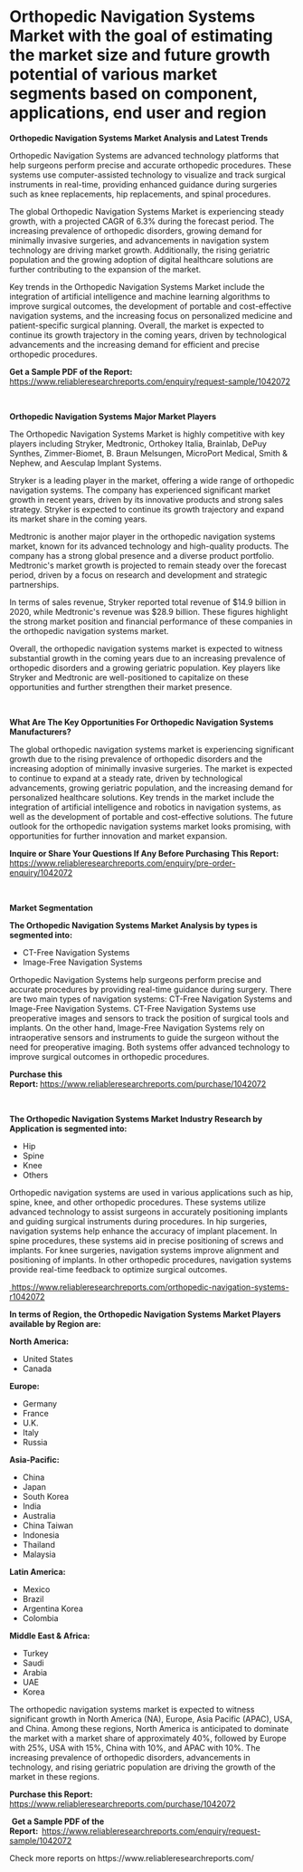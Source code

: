 <p><h1>Orthopedic Navigation Systems Market with the goal of estimating the market size and future growth potential of various market segments based on component, applications, end user and region</h1></p><p><strong>Orthopedic Navigation Systems Market Analysis and Latest Trends</strong></p>
<p><p>Orthopedic Navigation Systems are advanced technology platforms that help surgeons perform precise and accurate orthopedic procedures. These systems use computer-assisted technology to visualize and track surgical instruments in real-time, providing enhanced guidance during surgeries such as knee replacements, hip replacements, and spinal procedures.</p><p>The global Orthopedic Navigation Systems Market is experiencing steady growth, with a projected CAGR of 6.3% during the forecast period. The increasing prevalence of orthopedic disorders, growing demand for minimally invasive surgeries, and advancements in navigation system technology are driving market growth. Additionally, the rising geriatric population and the growing adoption of digital healthcare solutions are further contributing to the expansion of the market.</p><p>Key trends in the Orthopedic Navigation Systems Market include the integration of artificial intelligence and machine learning algorithms to improve surgical outcomes, the development of portable and cost-effective navigation systems, and the increasing focus on personalized medicine and patient-specific surgical planning. Overall, the market is expected to continue its growth trajectory in the coming years, driven by technological advancements and the increasing demand for efficient and precise orthopedic procedures.</p></p>
<p><strong>Get a Sample PDF of the Report:&nbsp;</strong> <a href="https://www.reliableresearchreports.com/enquiry/request-sample/1042072">https://www.reliableresearchreports.com/enquiry/request-sample/1042072</a></p>
<p>&nbsp;</p>
<p><strong>Orthopedic Navigation Systems Major Market Players</strong></p>
<p><p>The Orthopedic Navigation Systems Market is highly competitive with key players including Stryker, Medtronic, Orthokey Italia, Brainlab, DePuy Synthes, Zimmer-Biomet, B. Braun Melsungen, MicroPort Medical, Smith & Nephew, and Aesculap Implant Systems. </p><p>Stryker is a leading player in the market, offering a wide range of orthopedic navigation systems. The company has experienced significant market growth in recent years, driven by its innovative products and strong sales strategy. Stryker is expected to continue its growth trajectory and expand its market share in the coming years.</p><p>Medtronic is another major player in the orthopedic navigation systems market, known for its advanced technology and high-quality products. The company has a strong global presence and a diverse product portfolio. Medtronic's market growth is projected to remain steady over the forecast period, driven by a focus on research and development and strategic partnerships.</p><p>In terms of sales revenue, Stryker reported total revenue of $14.9 billion in 2020, while Medtronic's revenue was $28.9 billion. These figures highlight the strong market position and financial performance of these companies in the orthopedic navigation systems market.</p><p>Overall, the orthopedic navigation systems market is expected to witness substantial growth in the coming years due to an increasing prevalence of orthopedic disorders and a growing geriatric population. Key players like Stryker and Medtronic are well-positioned to capitalize on these opportunities and further strengthen their market presence.</p></p>
<p>&nbsp;</p>
<p><strong>What Are The Key Opportunities For Orthopedic Navigation Systems Manufacturers?</strong></p>
<p><p>The global orthopedic navigation systems market is experiencing significant growth due to the rising prevalence of orthopedic disorders and the increasing adoption of minimally invasive surgeries. The market is expected to continue to expand at a steady rate, driven by technological advancements, growing geriatric population, and the increasing demand for personalized healthcare solutions. Key trends in the market include the integration of artificial intelligence and robotics in navigation systems, as well as the development of portable and cost-effective solutions. The future outlook for the orthopedic navigation systems market looks promising, with opportunities for further innovation and market expansion.</p></p>
<p><strong>Inquire or Share Your Questions If Any Before Purchasing This Report:</strong> <a href="https://www.reliableresearchreports.com/enquiry/pre-order-enquiry/1042072">https://www.reliableresearchreports.com/enquiry/pre-order-enquiry/1042072</a></p>
<p>&nbsp;</p>
<p><strong>Market Segmentation</strong></p>
<p><strong>The Orthopedic Navigation Systems Market Analysis by types is segmented into:</strong></p>
<p><ul><li>CT-Free Navigation Systems</li><li>Image-Free Navigation Systems</li></ul></p>
<p><p>Orthopedic Navigation Systems help surgeons perform precise and accurate procedures by providing real-time guidance during surgery. There are two main types of navigation systems: CT-Free Navigation Systems and Image-Free Navigation Systems. CT-Free Navigation Systems use preoperative images and sensors to track the position of surgical tools and implants. On the other hand, Image-Free Navigation Systems rely on intraoperative sensors and instruments to guide the surgeon without the need for preoperative imaging. Both systems offer advanced technology to improve surgical outcomes in orthopedic procedures.</p></p>
<p><strong>Purchase this Report:&nbsp;</strong><a href="https://www.reliableresearchreports.com/purchase/1042072">https://www.reliableresearchreports.com/purchase/1042072</a></p>
<p>&nbsp;</p>
<p><strong>The Orthopedic Navigation Systems Market Industry Research by Application is segmented into:</strong></p>
<p><ul><li>Hip</li><li>Spine</li><li>Knee</li><li>Others</li></ul></p>
<p><p>Orthopedic navigation systems are used in various applications such as hip, spine, knee, and other orthopedic procedures. These systems utilize advanced technology to assist surgeons in accurately positioning implants and guiding surgical instruments during procedures. In hip surgeries, navigation systems help enhance the accuracy of implant placement. In spine procedures, these systems aid in precise positioning of screws and implants. For knee surgeries, navigation systems improve alignment and positioning of implants. In other orthopedic procedures, navigation systems provide real-time feedback to optimize surgical outcomes.</p></p>
<p><a href="https://www.reliableresearchreports.com/orthopedic-navigation-systems-r1042072">&nbsp;https://www.reliableresearchreports.com/orthopedic-navigation-systems-r1042072</a></p>
<p><strong>In terms of Region, the Orthopedic Navigation Systems Market Players available by Region are:</strong></p>
<p>
    <p> <strong> North America: </strong>
        <ul>
            <li>United States</li>
            <li>Canada</li>
        </ul>
        </p> 
    <p> <strong> Europe: </strong>
        <ul>
            <li>Germany</li>
            <li>France</li>
            <li>U.K.</li>
            <li>Italy</li>
            <li>Russia</li>
        </ul>
        </p> 
    <p> <strong> Asia-Pacific: </strong>
        <ul>
            <li>China</li>
            <li>Japan</li>
            <li>South Korea</li>
            <li>India</li>
            <li>Australia</li>
            <li>China Taiwan</li>
            <li>Indonesia</li>
            <li>Thailand</li>
            <li>Malaysia</li>
        </ul>
        </p> 
    <p> <strong> Latin America: </strong>
        <ul>
            <li>Mexico</li>
            <li>Brazil</li>
            <li>Argentina Korea</li>
            <li>Colombia</li>
        </ul>
        </p> 
    <p> <strong> Middle East & Africa: </strong>
        <ul>
            <li>Turkey</li>
            <li>Saudi</li>
            <li>Arabia</li>
            <li>UAE</li>
            <li>Korea</li>
        </ul>
    </p>
    </p>
<p><p>The orthopedic navigation systems market is expected to witness significant growth in North America (NA), Europe, Asia Pacific (APAC), USA, and China. Among these regions, North America is anticipated to dominate the market with a market share of approximately 40%, followed by Europe with 25%, USA with 15%, China with 10%, and APAC with 10%. The increasing prevalence of orthopedic disorders, advancements in technology, and rising geriatric population are driving the growth of the market in these regions.</p></p>
<p><strong>Purchase this Report: </strong><a href="https://www.reliableresearchreports.com/purchase/1042072">https://www.reliableresearchreports.com/purchase/1042072</a></p>
<p>&nbsp;<strong>Get a Sample PDF of the Report:&nbsp;&nbsp;</strong><a href="https://www.reliableresearchreports.com/enquiry/request-sample/1042072">https://www.reliableresearchreports.com/enquiry/request-sample/1042072</a></p>
<p><strong></strong></p>
<p>Check more reports on https://www.reliableresearchreports.com/</p>